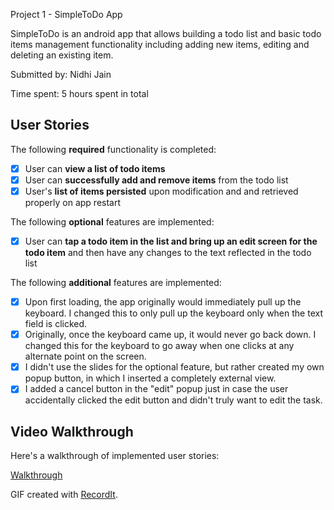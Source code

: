  Project 1 - SimpleToDo App

SimpleToDo is an android app that allows building a todo list and basic todo items management functionality including adding new items, editing and deleting an existing item.

Submitted by: Nidhi Jain 

Time spent: 5 hours spent in total

## User Stories

The following **required** functionality is completed:

* [X] User can **view a list of todo items**
* [X] User can **successfully add and remove items** from the todo list
* [X] User's **list of items persisted** upon modification and and retrieved properly on app restart

The following **optional** features are implemented:

* [X] User can **tap a todo item in the list and bring up an edit screen for the todo item** and then have any changes to the text reflected in the todo list

The following **additional** features are implemented:

* [X] Upon first loading, the app originally would immediately pull up the keyboard. I changed this to only pull up the keyboard only when the text field is clicked. 
* [X] Originally, once the keyboard came up, it would never go back down. I changed this for the keyboard to go away when one clicks at any alternate point on the screen. 
* [X] I didn't use the slides for the optional feature, but rather created my own popup button, in which I inserted a completely external view. 
* [X] I added a cancel button in the "edit" popup just in case the user accidentally clicked the edit button and didn't truly want to edit the task. 

## Video Walkthrough

Here's a walkthrough of implemented user stories:

[Walkthrough](src2.gif)

GIF created with [RecordIt](http://recordit.co/).

